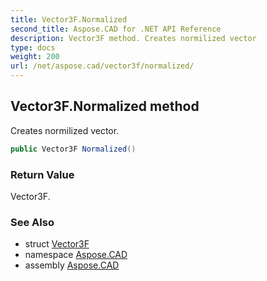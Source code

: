 ```yaml
---
title: Vector3F.Normalized
second_title: Aspose.CAD for .NET API Reference
description: Vector3F method. Creates normilized vector
type: docs
weight: 200
url: /net/aspose.cad/vector3f/normalized/
---
```

## Vector3F.Normalized method

Creates normilized vector.

```csharp
public Vector3F Normalized()
```

### Return Value

Vector3F.

### See Also

* struct [Vector3F](../)
* namespace [Aspose.CAD](../../../aspose.cad/)
* assembly [Aspose.CAD](../../../)


